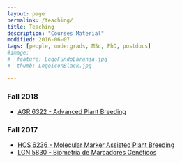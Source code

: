 ```yaml
---
layout: page
permalink: /teaching/
title: Teaching
description: "Courses Material"
modified: 2016-06-07
tags: [people, undergrads, MSc, PhD, postdocs]
#image:
#  feature: LogoFundoLaranja.jpg
#  thumb: LogoIconBlack.jpg

---
```



### Fall 2018

- [AGR 6322 - Advanced Plant Breeding](class/ad_plant/index.md)

### Fall 2017

- [HOS 6236 - Molecular Marker Assisted Plant Breeding](https://hos6236.github.io/) 
- [LGN 5830 - Biometria de Marcadores Genéticos](http://augustogarcia.me/Biometria-de-Marcadores/)

